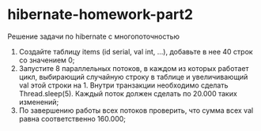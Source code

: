 # hibernate-homework-part2
Решение задачи по hibernate с многопоточностью
1. Создайте таблицу items (id serial, val int, ...), добавьте в нее 40 строк со значением 0;
2. Запустите 8 параллельных потоков, в каждом из которых работает цикл, выбирающий
случайную строку в таблице и увеличивающий val этой строки на 1. Внутри транзакции
необходимо сделать Thread.sleep(5). Каждый поток должен сделать по 20.000 таких
изменений;
3. По завершению работы всех потоков проверить, что сумма всех val равна соответственно
160.000;
